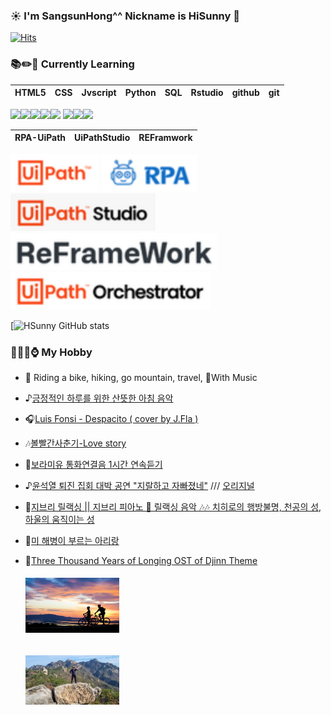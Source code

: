 ### ☀️ I'm SangsunHong^^ Nickname is HiSunny 👋

 
[![Hits](https://hits.seeyoufarm.com/api/count/incr/badge.svg?url=https%3A%2F%2Fgithub.com%2FSangsunHong%2Fhit-counter&count_bg=%2379C83D&title_bg=%23555555&icon=&icon_color=%23E7E7E7&title=hits&edge_flat=false)](https://hits.seeyoufarm.com)

### 📚✏️📖 **Currently Learning**

| HTML5 | CSS  | Jvscript | Python | SQL  | Rstudio | github | git |
| ----- | ---- | -------- | ------ | ---- | ------- | ------ | --- |

<img src="https://img.shields.io/badge/html5-E34F26?style=for-the-badge&logo=html5&logoColor=white"><img src="https://img.shields.io/badge/fontawesome-339AF0?style=for-the-badge&logo=fontawesome&logoColor=white"><img src="https://img.shields.io/badge/css-1572B6?style=for-the-badge&logo=css3&logoColor=white"><img src="https://img.shields.io/badge/javascript-F7DF1E?style=for-the-badge&logo=javascript&logoColor=black"><img src="https://img.shields.io/badge/python-3776AB?style=for-the-badge&logo=python&logoColor=white">
<img src="https://img.shields.io/badge/mysql-4479A1?style=for-the-badge&logo=mysql&logoColor=white"><img src="https://img.shields.io/badge/github-181717?style=for-the-badge&logo=github&logoColor=white"><img src="https://img.shields.io/badge/git-F05032?style=for-the-badge&logo=git&logoColor=white">

| RPA-UiPath | UiPathStudio | REFramwork |
| ---------- | ------------ | ---------- |

![30-uipath](/images/30-uipath.svg)
![30-stu](/images/rpa.svg)
![30-stu](/images/30-stu.svg)
![30-refw](/images/30-refw.svg)
![30-och](/images/30-och.svg)


[![HSunny GitHub stats](https://github-readme-stats.vercel.app/api?username=SangsunHong&theme=github_dark&show_icons=true)

### 🚗🍺🍜⌚ **My Hobby**
- 🚴 Riding a bike, hiking, go mountain, travel, 🎸With Music
- ♪[긍정적인 하루를 위한 산뜻한 아침 음악](https://www.youtube.com/watch?v=pedawjCCEdA)
- 🎧[Luis Fonsi - Despacito ( cover by J.Fla )](https://www.youtube.com/watch?v=4bmUFRxNEIg)
- 🎶[볼빨간사춘기-Love story](https://www.youtube.com/watch?v=E35In9bsWh4)
- 🎼[보라미유 통화연결음 1시간 연속듣기](https://www.youtube.com/watch?v=cbyoiw7NPPs)
- ♪[윤석열 퇴진 집회 대박 공연 "지랄하고 자빠졌네"](https://www.youtube.com/watch?v=7iHiMj-a8Wk) /// [오리지널](https://www.youtube.com/watch?v=IEyft4hl0Dw)
- 🎹[지브리 릴랙싱 || 지브리 피아노 💓 릴랙싱 음악 🎶🎶 치히로의 행방불명, 천공의 성, 하울의 움직이는 성](https://www.youtube.com/watch?v=xTY0SlyVfCQ)
- 🎵[미 해병이 부르는 아리랑](https://youtu.be/O1WE-tTDzL4)
- 🎻[Three Thousand Years of Longing OST of Djinn Theme](https://youtu.be/GKq298nzvR0)

  ###### <img src="./images/cycle(600-350).png" alt="cycle(300-175).png" style="zoom: 25%;" />

  <img src="./images/mountain(600-317).png" alt="mountain(300-159).png" style="zoom: 25%;" />
  

